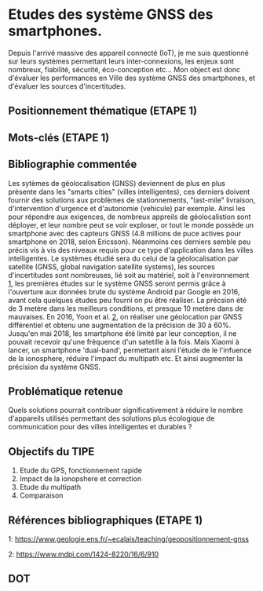 # Etudes des système GNSS des smartphones.
Depuis l'arrivé massive des appareil connecté (IoT), je me suis questionné sur leurs systèmes permettant leurs inter-connexions, les enjeux sont nombreux,
fiabilité, sécurité, éco-conception etc... Mon object est donc d'évaluer les performances en Ville des système GNSS des smartphones, et d'évaluer les sources
d'incertitudes.

## Positionnement thématique (ETAPE 1) 

## Mots-clés (ETAPE 1) 

## Bibliographie commentée 

Les sytèmes de géolocalisation (GNSS) deviennent de plus en plus présente dans les "smarts cities" (villes intelligentes), 
ces derniers doivent fournir des solutions aux problèmes de stationnements, "last-mile" livraison, d'intervention d'urgence et d'autonomie (vehicule) par exemple.
Ainsi les pour répondre aux exigences, de nombreux appreils de géolocalistion sont déployer, et leur nombre peut se voir exploser, or tout le monde possède un
smartphone avec des capteurs GNSS (4.8 millions de puce actives pour smartphone en 2018, selon Ericsson). Néanmoins ces derniers semble peu précis vis à vis des 
niveaux requis pour ce type d'application dans les villes intelligentes.
Le systèmes étudié sera du celui de la géolocalisation par satellite (GNSS, global navigation satellite systems), les sources d'incertitudes sont nombreuses, lié
soit au matériel, soit à l'environnement [1], les premières études sur le système GNSS seront permis grâce à l'ouverture aux données brute du système Android par
Google en 2016, avant cela quelques études peu fourni on pu être réaliser. La précsion été de 3 metère dans les meilleurs conditions, et presque 10 metère dans de
mauvaises. En 2016, Yoon et al. [2], on réaliser une géolocation par GNSS différentiel et obtenu une augmentation de la précision de 30 à 60%. Jusqu'en mai 2018,
les smartphone été limité par leur conception, il ne pouvait recevoir qu'une fréquence d'un satetille à la fois. Mais Xiaomi à lancer, un smartphone 'dual-band',
permettant aisni l'étude de le l'infuence de la ionosphere, réduire l'impact du multipath etc. Et ainsi augmenter la précision du système GNSS.

## Problématique retenue 
Quels solutions pourrait contribuer significativement à réduire le nombre d'appareils utilisés permettant des solutions plus écologique de communication pour des 
villes intelligentes et durables ?

## Objectifs du TIPE 
1. Etude du GPS, fonctionnement rapide
2. Impact de la ionopshere et correction
3. Etude du multipath
4. Comparaison


## Références bibliographiques (ETAPE 1) 
[1]: https://www.geologie.ens.fr/~ecalais/teaching/geopositionnement-gnss
1: https://www.geologie.ens.fr/~ecalais/teaching/geopositionnement-gnss

[2]: https://www.mdpi.com/1424-8220/16/6/910
2: https://www.mdpi.com/1424-8220/16/6/910

## DOT
